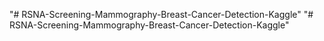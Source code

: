 "# RSNA-Screening-Mammography-Breast-Cancer-Detection-Kaggle" 
"# RSNA-Screening-Mammography-Breast-Cancer-Detection-Kaggle" 
